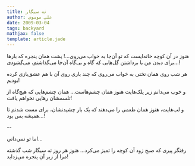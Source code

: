 ```yaml
---
title: ته سیگار
author: علی موسوی
date: 2009-03-04
tags: backyard
mathjax: false
template: article.jade
---
```


هنوز در آن کوچه خانه‌ایست که تو آن‌جا به خواب می‌روی…! پشت همان پنجره که بارها برای دیدن من یا برداشتن گل‌هایی که گاه و بی‌گاه آن‌جا می‌گذاشتم، می‌گشودی…!

هر شب روی همان تختی به خواب می‌روی که چند باری روی آن با هم عشق‌بازی کرده بودیم!

و خوب می‌دانم زیر پلک‌هایت هنوز همان چشم‌هاست… همان چشم‌هایی که هیچ‌گاه از تلسمشان رهایی نخواهم یافت!

و لب‌هایت، هنوز همان طعمی را می‌دهند که یک بار چشیدنشان، برای مست شدنم تا همیشه بس بود…!

--

اما تو نمی‌دانی…

رفتگر پیری که صبح زود آن کوچه‌ را تمیز می‌کرد… هنوز هر روز ته سیگار شب گذشته مرا از زیر آن پنجره می‌زداید!
